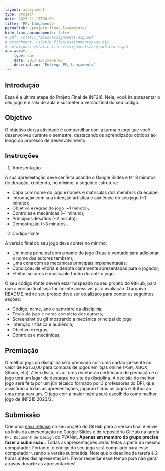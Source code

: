 ```yaml
---
layout: assignment
type: project
date: 2023-12-15T08:00
title: 'PF: Lançamento'
permalink: /projeto-final-lancamento/
hide_from_announcments: false
# pdf: /static_files/assignments/asg.pdf
# attachment: /static_files/assignments/asg.zip
# solutions: /static_files/assignments/asg_solutions.pdf
due_event: 
    type: due
    date: 2023-12-15T06:00
    description: 'Entrega PF: Lançamento'
---
```


## Introdução

Essa é a última etapa do Projeto Final de INF216. Nela, você irá apresentar o seu jogo em sala de aula e submeter a versão final do seu código.

## Objetivo

O objetivo dessa atividade é compartilhar com a turma o jogo que você desenvolveu durante o semestre, destacando os aprendizados obtidos ao longo do processo de desenvolvimento.

## Instruções

1. Apresentação

A sua apresentação deve ser feita usando o Google Slides e ter 8 minutos de duração, contendo, no mínimo, a seguinte estrutura:

- Capa com nome do jogo e nomes e matrículas dos membros da equipe;
- Introdução com sua intenção artística e audiência do seu jogo (~1 minuto);
- Objetivo e regras do jogo (~1 minuto);
- Controles e mecânicas (~1 minuto);
- Principais desafios (~2 minuto);
- Demostração (~3 minutos).

2. Código-fonte

A versão final do seu jogo deve conter no mínimo:

- Um menu principal com o nome do jogo (fique à vontade para adicionar o nome dos autores também);
- Uma cena com as mecânicas principais implementadas;
- Condições de vitória e derrota claramente apresentadas para o jogador;
- Efeitos sonoros e música de fundo durante o jogo.

O seu código-fonte deverá estar hospeado no seu projeto do GitHub, para que a versão final seja facilmente acessível para avaliação. O arquivo README.md de seu projeto deve ser atualizado para conter as seguintes seções:

- Código, nome, ano e semestre da disciplina;
- Título do jogo e nome completo dos autores;
- Screenshot ou gif mostrando a mecânica principal do jogo;
- Intenção artística e audiência;
- Objetivo e regras;
- Controles e mecânicas;

## Premiação

O melhor jogo da disciplina será premiado com uma cartão-presente no valor de R$150,00 para compras de jogos em lojas online (PSN, XBOX, Steam, etc). Além disso, os autores receberão certificado de premação e o jogo terá um lugar de destaque no site da disciplina. A decisão do melhor jogo será feita por um júri técnico formado por 3 professores do DPI, que assistirão a todas as apresentações, jogarão todos os jogos e atribuirão uma nota para um. O jogo com a maior média será escolhido como melhor jogo de INF216 2023/2.

## Submissão

Crie uma [nova release](https://docs.github.com/en/repositories/releasing-projects-on-github/managing-releases-in-a-repository) no seu projeto do GitHub para a versão final e envie os links da apresentação no Google Slides e do repositório GitHub na tarefa `PF: Document de Design` do PVANet. **Apenas um membro do grupo precisa fazer a submissão.**. Todas as apresentações serão feitas a partir do mesmo computador. Portanto, o código do seu jogo será compilado para esse computador usando a versão submetida. Note que o deadline da tarefa é 2 horas antes das apresentações. Favor respeitar esse tempo para não gerar atrasos durante as apresentações!